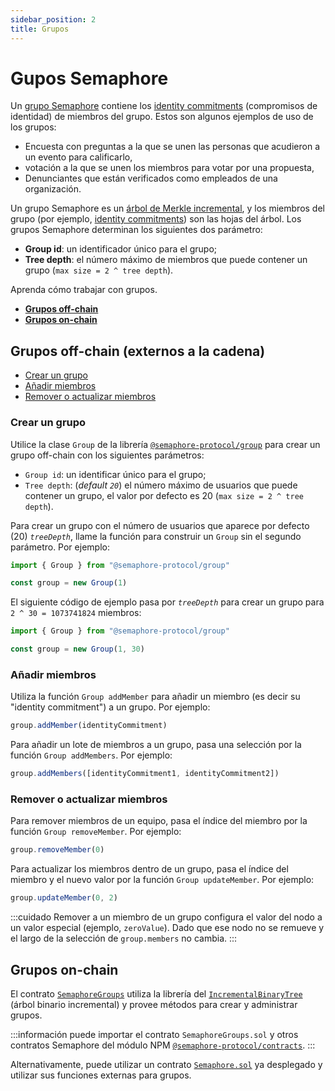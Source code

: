 ```yaml
---
sidebar_position: 2
title: Grupos
---
```


# Gupos Semaphore

Un [grupo Semaphore](/docs/glossary/#semaphore-group) contiene los [identity commitments](/docs/glossary/#identity-commitment) (compromisos de identidad) de miembros del grupo.
Estos son algunos ejemplos de uso de los grupos:

-   Encuesta con preguntas a la que se unen las personas que acudieron a un evento para calificarlo,
-   votación a la que se unen los miembros para votar por una propuesta,
-   Denunciantes que están verificados como empleados de una organización.

Un grupo Semaphore es un [árbol de Merkle incremental](/docs/glossary/#incremental-merkle-tree), y los miembros del grupo (por ejemplo, [identity commitments](/docs/glossary/#identity-commitments)) son las hojas del árbol.
Los grupos Semaphore determinan los siguientes dos parámetro:

-   **Group id**: un identificador único para el grupo;
-   **Tree depth**: el número máximo de miembros que puede contener un grupo (`max size = 2 ^ tree depth`).

Aprenda cómo trabajar con grupos.

-   [**Grupos off-chain**](#off-chain-groups)
-   [**Grupos on-chain**](#on-chain-groups)

## Grupos off-chain (externos a la cadena)

-   [Crear un grupo](#create-a-group)
-   [Añadir miembros](#add-members)
-   [Remover o actualizar miembros](#remove-or-update-members)

### Crear un grupo

Utilice la clase `Group` de la librería [`@semaphore-protocol/group`](https://github.com/semaphore-protocol/semaphore/blob/main/packages/group) para crear un grupo off-chain con los siguientes parámetros:

-   `Group id`: un identificar único para el grupo;
-   `Tree depth`: (_default `20`_) el número máximo de usuarios que puede contener un grupo, el valor por defecto es 20 (`max size = 2 ^ tree depth`).

Para crear un grupo con el número de usuarios que aparece por defecto (20) _`treeDepth`_, llame la función para construir un `Group` sin el segundo parámetro. Por ejemplo:

```ts
import { Group } from "@semaphore-protocol/group"

const group = new Group(1)
```

El siguiente código de ejemplo pasa por _`treeDepth`_ para crear un grupo para `2 ^ 30 = 1073741824` miembros:

```ts
import { Group } from "@semaphore-protocol/group"

const group = new Group(1, 30)
```

### Añadir miembros

Utiliza la función `Group addMember` para añadir un miembro (es decir su "identity commitment") a un grupo. Por ejemplo:

```ts
group.addMember(identityCommitment)
```

Para añadir un lote de miembros a un grupo, pasa una selección por la función `Group addMembers`. Por ejemplo:

```ts
group.addMembers([identityCommitment1, identityCommitment2])
```

### Remover o actualizar miembros

Para remover miembros de un equipo, pasa el índice del miembro por la función `Group removeMember`. Por ejemplo:

```ts
group.removeMember(0)
```

Para actualizar los miembros dentro de un grupo, pasa el índice del miembro y el nuevo valor por la función `Group updateMember`. Por ejemplo:

```ts
group.updateMember(0, 2)
```

:::cuidado
Remover a un miembro de un grupo configura el valor del nodo a un valor especial (ejemplo, `zeroValue`).
Dado que ese nodo no se remueve y el largo de la selección de `group.members` no cambia.
:::

## Grupos on-chain

El contrato [`SemaphoreGroups`](https://github.com/semaphore-protocol/semaphore/tree/main/packages/contracts/base/SemaphoreGroups.sol) utiliza la librería del [`IncrementalBinaryTree`](https://github.com/privacy-scaling-explorations/zk-kit/blob/main/packages/incremental-merkle-tree.sol/contracts/IncrementalBinaryTree.sol) (árbol binario incremental) y provee métodos para crear y administrar grupos.

:::información
puede importar el contrato `SemaphoreGroups.sol` y otros contratos Semaphore del módulo NPM [`@semaphore-protocol/contracts`](https://github.com/semaphore-protocol/semaphore/tree/main/packages/contracts).
:::

Alternativamente, puede utilizar un contrato [`Semaphore.sol`](https://github.com/semaphore-protocol/semaphore/blob/main/packages/contracts/Semaphore.sol) ya desplegado y utilizar sus funciones externas para grupos.
